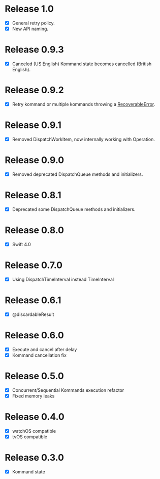 # Release 1.0

- [x] General retry policy.
- [x] New API naming.

# Release 0.9.3

- [x] Canceled (US English) Kommand state becomes cancelled (British English).

# Release 0.9.2

- [x] Retry kommand or multiple kommands throwing a [RecoverableError](https://github.com/apple/swift-evolution/blob/master/proposals/0112-nserror-bridging.md#new-protocols).

# Release 0.9.1

- [x] Removed DispatchWorkItem, now internally working with Operation.

# Release 0.9.0

- [x] Removed deprecated DispatchQueue methods and initializers.

# Release 0.8.1

- [x] Deprecated some DispatchQueue methods and initializers.

# Release 0.8.0

- [x] Swift 4.0

# Release 0.7.0

- [x] Using DispatchTimeInterval instead TimeInterval

# Release 0.6.1

- [x] @discardableResult

# Release 0.6.0

- [x] Execute and cancel after delay
- [x] Kommand cancellation fix

# Release 0.5.0

- [x] Concurrent/Sequential Kommands execution refactor
- [x] Fixed memory leaks

# Release 0.4.0

- [x] watchOS compatible
- [x] tvOS compatible

# Release 0.3.0

- [x] Kommand state
